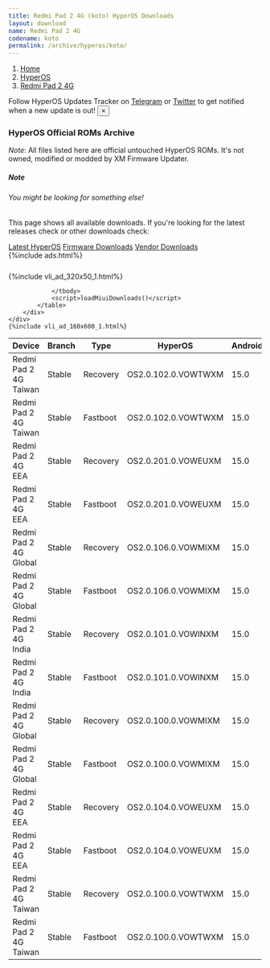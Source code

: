 ```yaml
---
title: Redmi Pad 2 4G (koto) HyperOS Downloads
layout: download
name: Redmi Pad 2 4G
codename: koto
permalink: /archive/hyperos/koto/
---
```

<nav aria-label="breadcrumb">
    <ol class="breadcrumb">
        <li class="breadcrumb-item"><a href="/">Home</a></li>
        <li class="breadcrumb-item"><a href="/hyperos/">HyperOS</a></li>
        <li class="breadcrumb-item active" aria-current="page"><a href="/hyperos/koto/">Redmi Pad 2 4G</a></li>
    </ol>
</nav>
<div class="alert alert-primary alert-dismissible fade show" role="alert">
    Follow HyperOS Updates Tracker on <a href="https://t.me/MIUIUpdatesTracker" class="alert-link">Telegram</a>
     or <a href="https://twitter.com/MiFwUpdater" class="alert-link">Twitter</a> to get notified when a new update is out!
    <button type="button" class="close" data-dismiss="alert" aria-label="Close">
        <span aria-hidden="true">&times;</span>
    </button>
</div>

### HyperOS Official ROMs Archive
*Note*: All files listed here are official untouched HyperOS ROMs. It's not owned, modified or modded by XM Firmware Updater.
<div class="card">
  <div class="card-body">
    <h5 class="card-title">Note</h5>
    <h6 class="card-subtitle mb-2 text-muted">You might be looking for something else!</h6>
    <p class="card-text">This page shows all available downloads.
     If you're looking for the latest releases check or other downloads check:</p>
    <a href="/hyperos/koto/" class="card-link">Latest HyperOS</a>
    <a href="/firmware/koto/" class="card-link">Firmware Downloads</a>
    <a href="/vendor/koto/" class="card-link">Vendor Downloads</a>
  </div>
</div>
{%include ads.html%}
<div class="row justify-content-center">
    <div class="col-10">
        <div class="table-responsive-md" style="margin-top: 25px;">
            {%include vli_ad_320x50_1.html%}
            <table id="miui" class="display dt-responsive nowrap compact table table-striped table-hover table-sm">
                <thead class="thead-dark">
                    <tr>
                        <th data-ref="device">Device</th>
                        <th data-ref="branch">Branch</th>
                        <th data-ref="type">Type</th>
                        <th data-ref="miui">HyperOS</th>
                        <th data-ref="android">Android</th>
                        <th data-ref="size">Size</th>
                        <th data-ref="size">Date</th>
                        <th data-ref="link">Link</th>
                    </tr>
                </thead>
                <tbody>
                <tr><td>Redmi Pad 2 4G Taiwan</td><td>Stable</td><td>Recovery</td><td>OS2.0.102.0.VOWTWXM</td><td>15.0</td><td>4.3 GB</td><td>2025-07-02</td><td><a href="/hyperos/koto/stable/OS2.0.102.0.VOWTWXM/">Download</a></td></tr>
<tr><td>Redmi Pad 2 4G Taiwan</td><td>Stable</td><td>Fastboot</td><td>OS2.0.102.0.VOWTWXM</td><td>15.0</td><td>5.8 GB</td><td>2025-06-20</td><td><a href="/hyperos/koto/stable/OS2.0.102.0.VOWTWXM/">Download</a></td></tr>
<tr><td>Redmi Pad 2 4G EEA</td><td>Stable</td><td>Recovery</td><td>OS2.0.201.0.VOWEUXM</td><td>15.0</td><td>4.5 GB</td><td>2025-06-27</td><td><a href="/hyperos/koto/stable/OS2.0.201.0.VOWEUXM/">Download</a></td></tr>
<tr><td>Redmi Pad 2 4G EEA</td><td>Stable</td><td>Fastboot</td><td>OS2.0.201.0.VOWEUXM</td><td>15.0</td><td>6.0 GB</td><td>2025-06-20</td><td><a href="/hyperos/koto/stable/OS2.0.201.0.VOWEUXM/">Download</a></td></tr>
<tr><td>Redmi Pad 2 4G Global</td><td>Stable</td><td>Recovery</td><td>OS2.0.106.0.VOWMIXM</td><td>15.0</td><td>4.5 GB</td><td>2025-06-24</td><td><a href="/hyperos/koto/stable/OS2.0.106.0.VOWMIXM/">Download</a></td></tr>
<tr><td>Redmi Pad 2 4G Global</td><td>Stable</td><td>Fastboot</td><td>OS2.0.106.0.VOWMIXM</td><td>15.0</td><td>6.2 GB</td><td>2025-06-16</td><td><a href="/hyperos/koto/stable/OS2.0.106.0.VOWMIXM/">Download</a></td></tr>
<tr><td>Redmi Pad 2 4G India</td><td>Stable</td><td>Recovery</td><td>OS2.0.101.0.VOWINXM</td><td>15.0</td><td>4.3 GB</td><td>2025-06-18</td><td><a href="/hyperos/koto/stable/OS2.0.101.0.VOWINXM/">Download</a></td></tr>
<tr><td>Redmi Pad 2 4G India</td><td>Stable</td><td>Fastboot</td><td>OS2.0.101.0.VOWINXM</td><td>15.0</td><td>5.4 GB</td><td>2025-05-27</td><td><a href="/hyperos/koto/stable/OS2.0.101.0.VOWINXM/">Download</a></td></tr>
<tr><td>Redmi Pad 2 4G Global</td><td>Stable</td><td>Recovery</td><td>OS2.0.100.0.VOWMIXM</td><td>15.0</td><td>4.5 GB</td><td>2025-06-05</td><td><a href="/hyperos/koto/stable/OS2.0.100.0.VOWMIXM/">Download</a></td></tr>
<tr><td>Redmi Pad 2 4G Global</td><td>Stable</td><td>Fastboot</td><td>OS2.0.100.0.VOWMIXM</td><td>15.0</td><td>6.0 GB</td><td>2025-04-29</td><td><a href="/hyperos/koto/stable/OS2.0.100.0.VOWMIXM/">Download</a></td></tr>
<tr><td>Redmi Pad 2 4G EEA</td><td>Stable</td><td>Recovery</td><td>OS2.0.104.0.VOWEUXM</td><td>15.0</td><td>4.5 GB</td><td>2025-06-05</td><td><a href="/hyperos/koto/stable/OS2.0.104.0.VOWEUXM/">Download</a></td></tr>
<tr><td>Redmi Pad 2 4G EEA</td><td>Stable</td><td>Fastboot</td><td>OS2.0.104.0.VOWEUXM</td><td>15.0</td><td>6.0 GB</td><td>2025-05-27</td><td><a href="/hyperos/koto/stable/OS2.0.104.0.VOWEUXM/">Download</a></td></tr>
<tr><td>Redmi Pad 2 4G Taiwan</td><td>Stable</td><td>Recovery</td><td>OS2.0.100.0.VOWTWXM</td><td>15.0</td><td>4.3 GB</td><td>2025-06-05</td><td><a href="/hyperos/koto/stable/OS2.0.100.0.VOWTWXM/">Download</a></td></tr>
<tr><td>Redmi Pad 2 4G Taiwan</td><td>Stable</td><td>Fastboot</td><td>OS2.0.100.0.VOWTWXM</td><td>15.0</td><td>5.7 GB</td><td>2025-05-11</td><td><a href="/hyperos/koto/stable/OS2.0.100.0.VOWTWXM/">Download</a></td></tr>

                </tbody>
                <script>loadMiuiDownloads()</script>
            </table>
        </div>
    </div>
    {%include vli_ad_160x600_1.html%}
</div>
